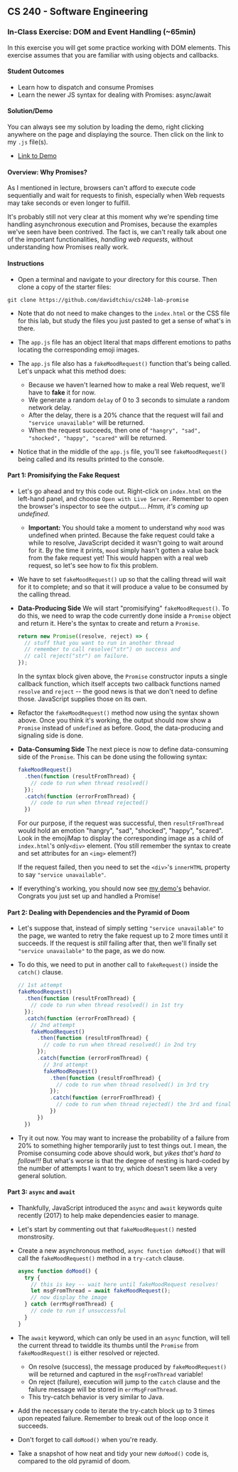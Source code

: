 ## CS 240 - Software Engineering

### In-Class Exercise: DOM and Event Handling (~65min)

In this exercise you will get some practice working with DOM elements. This exercise assumes that you are familiar with using objects and callbacks.

#### Student Outcomes

- Learn how to dispatch and consume Promises
- Learn the newer JS syntax for dealing with Promises: async/await

#### Solution/Demo

You can always see my solution by loading the demo, right clicking anywhere on the page and displaying the source. Then click on the link to my `.js` file(s).

- [Link to Demo](demo/)

#### Overview: Why Promises?

As I mentioned in lecture, browsers can't afford to execute code sequentially and wait for requests to finish, especially when Web requests may take seconds or even longer to fulfill.

It's probably still not very clear at this moment why we're spending time handling asynchronous execution and Promises, because the examples we've seen have been contrived. The fact is, we can't really talk about one of the important functionalities, _handling web requests_, without understanding how Promises really work.

#### Instructions

- Open a terminal and navigate to your directory for this course. Then clone a copy of the starter files:

```
git clone https://github.com/davidtchiu/cs240-lab-promise
```

- Note that do not need to make changes to the `index.html` or the CSS file for this lab, but study the files you just pasted to get a sense of what's in there.

- The `app.js` file has an object literal that maps different emotions to paths locating the corresponding emoji images.

- The `app.js` file also has a `fakeMoodRequest()` function that's being called. Let's unpack what this method does:

  - Because we haven't learned how to make a real Web request, we'll have to **fake** it for now.
  - We generate a random `delay` of 0 to 3 seconds to simulate a random network delay.
  - After the delay, there is a 20% chance that the request will fail and `"service unavailable"` will be returned.
  - When the request succeeds, then one of `"hangry", "sad", "shocked", "happy", "scared"` will be returned.

- Notice that in the middle of the `app.js` file, you'll see `fakeMoodRequest()` being called and its results printed to the console.

#### Part 1: Promisifying the Fake Request

- Let's go ahead and try this code out. Right-click on `index.html` on the left-hand panel, and choose `Open with Live Server`. Remember to open the browser's inspector to see the output.... _Hmm, it's coming up undefined_.

  - **Important:** You should take a moment to understand why `mood` was undefined when printed. Because the fake request could take a while to resolve, JavaScript decided it wasn't going to wait around for it. By the time it prints, `mood` simply hasn't gotten a value back from the fake request yet! This would happen with a real web request, so let's see how to fix this problem.

- We have to set `fakeMoodRequest()` up so that the calling thread will wait for it to complete; and so that it will produce a value to be consumed by the calling thread.

- **Data-Producing Side** We will start "promisifying" `fakeMoodRequest()`. To do this, we need to wrap the code currently done inside a `Promise` object and return it. Here's the syntax to create and return a `Promise`.

  ```js
  return new Promise((resolve, reject) => {
    // stuff that you want to run in another thread
    // remember to call resolve("str") on success and
    // call reject("str") on failure.
  });
  ```

  In the syntax block given above, the `Promise` constructor inputs a single callback function, which itself accepts two callback functions named `resolve` and `reject` -- the good news is that we don't need to define those. JavaScript supplies those on its own.

- Refactor the `fakeMoodRequest()` method now using the syntax shown above. Once you think it's working, the output should now show a `Promise` instead of `undefined` as before. Good, the data-producing and signaling side is done.

- **Data-Consuming Side** The next piece is now to define data-consuming side of the `Promise`. This can be done using the following syntax:

  ```js
  fakeMoodRequest()
    .then(function (resultFromThread) {
      // code to run when thread resolved()
    });
    .catch(function (errorFromThread) {
      // code to run when thread rejected()
    })
  ```

  For our purpose, if the request was successful, then `resultFromThread` would hold an emotion "hangry", "sad", "shocked", "happy", "scared". Look in the emojiMap to display the corresponding image as a child of `index.html`'s only`<div>` element. (You still remember the syntax to create and set attributes for an `<img>` element?)

  If the request failed, then you need to set the `<div>`'s `innerHTML` property to say `"service unavailable"`.

- If everything's working, you should now see [my demo's](demo/) behavior. Congrats you just set up and handled a Promise!

#### Part 2: Dealing with Dependencies and the Pyramid of Doom

- Let's suppose that, instead of simply setting `"service unavailable"` to the page, we wanted to retry the fake request up to 2 more times until it succeeds. If the request is _still_ failing after that, then we'll finally set `"service unavailable"` to the page, as we do now.

- To do this, we need to put in another call to `fakeRequest()` inside the `catch()` clause.

  ```js
  // 1st attempt
  fakeMoodRequest()
    .then(function (resultFromThread) {
      // code to run when thread resolved() in 1st try
    });
    .catch(function (errorFromThread) {
      // 2nd attempt
      fakeMoodRequest()
        .then(function (resultFromThread) {
          // code to run when thread resolved() in 2nd try
        });
        .catch(function (errorFromThread) {
          // 3rd attempt
          fakeMoodRequest()
            .then(function (resultFromThread) {
              // code to run when thread resolved() in 3rd try
            });
            .catch(function (errorFromThread) {
              // code to run when thread rejected() the 3rd and final time
            })
        })
    })
  ```

- Try it out now. You may want to increase the probability of a failure from 20% to something higher temporarily just to test things out. I mean, the Promise consuming code above should work, but _yikes that's hard to follow!!!_ But what's worse is that the degree of nesting is hard-coded by the number of attempts I want to try, which doesn't seem like a very general solution.

#### Part 3: `async` and `await`

- Thankfully, JavaScript introduced the `async` and `await` keywords quite recently (2017) to help make dependencies easier to manage.

- Let's start by commenting out that `fakeMoodRequest()` nested monstrosity.

- Create a new asynchronous method, `async function doMood()` that will call the `fakeMoodRequest()` method in a `try-catch` clause.

  ```js
  async function doMood() {
    try {
      // this is key -- wait here until fakeMoodRequest resolves!
      let msgFromThread = await fakeMoodRequest();
      // now display the image
    } catch (errMsgFromThread) {
      // code to run if unsuccessful
    }
  }
  ```

- The `await` keyword, which can only be used in an `async` function, will tell the current thread to twiddle its thumbs until the `Promise` from `fakeMoodRequest()` is either resolved or rejected.

  - On resolve (success), the message produced by `fakeMoodRequest()` will be returned and captured in the `msgFromThread` variable!
  - On reject (failure), execution will jump to the `catch` clause and the failure message will be stored in `errMsgFromThread`.
  - This try-catch behavior is very similar to Java.

- Add the necessary code to iterate the try-catch block up to 3 times upon repeated failure. Remember to break out of the loop once it succeeds.

- Don't forget to call `doMood()` when you're ready.

- Take a snapshot of how neat and tidy your new `doMood()` code is, compared to the old pyramid of doom.
